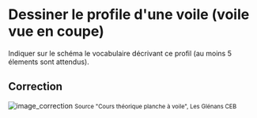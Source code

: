 ﻿# Dessiner le profile d'une voile (voile vue en coupe)
Indiquer sur le schéma le vocabulaire décrivant ce profil (au moins 5 élements sont attendus).

## Correction
![image_correction](./images/profile_voile.png)
<small>Source "Cours théorique planche à voile", Les Glénans CEB </small>